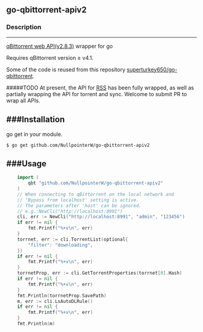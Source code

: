 
go-qbittorrent-apiv2
-----------------------
### Description
---------
[qBittorrent web API(v2.8.3)](https://github.com/qbittorrent/qBittorrent/wiki/WebUI-API-(qBittorrent-4.1)) wrapper for go

Requires qBittorrent version ≥ v4.1.



Some of the code is reused from this repository [superturkey650/go-qbittorrent](https://github.com/superturkey650/go-qbittorrent).

#####TODO
At present, the API for [RSS](https://github.com/qbittorrent/qBittorrent/wiki/WebUI-API-(qBittorrent-4.1)#rss-experimental) has been fully wrapped, as well as partially wrapping the API for torrent and sync. Welcome to submit PR to wrap all APIs.




###Installation
---------
 go get in your module.
```
$ go get github.com/NullpointerW/go-qbittorrent-apiv2
```

###Usage
---------
``` go
    import (
        qbt "github.com/NullpointerW/go-qbittorrent-apiv2"
    )
    // When connecting to qBittorrent on the local network and 
    // 'Bypass from localhost' setting is active.
    // The parameters after 'host' can be ignored.
    // e.g.:NewCli("http://localhost:8991")
    cli, err := NewCli("http://localhost:8991", "admin", "123456")
	if err != nil {
		fmt.Printf("%+v\n", err)
	}
    torrnet, err := cli.TorrentList(optional{
		"filter": "downloading",
	})
	if err != nil {
		fmt.Printf("%+v\n", err)
	}
	torrnetProp, err := cli.GetTorrentProperties(torrnet[0].Hash)
	if err != nil {
		fmt.Printf("%+v\n", err)
	}
	fmt.Println(torrnetProp.SavePath)
    m, err := cli.LsAutoDLRule()
	if err != nil {
		fmt.Printf("%+v\n", err)
	}
	fmt.Println(m)

```

